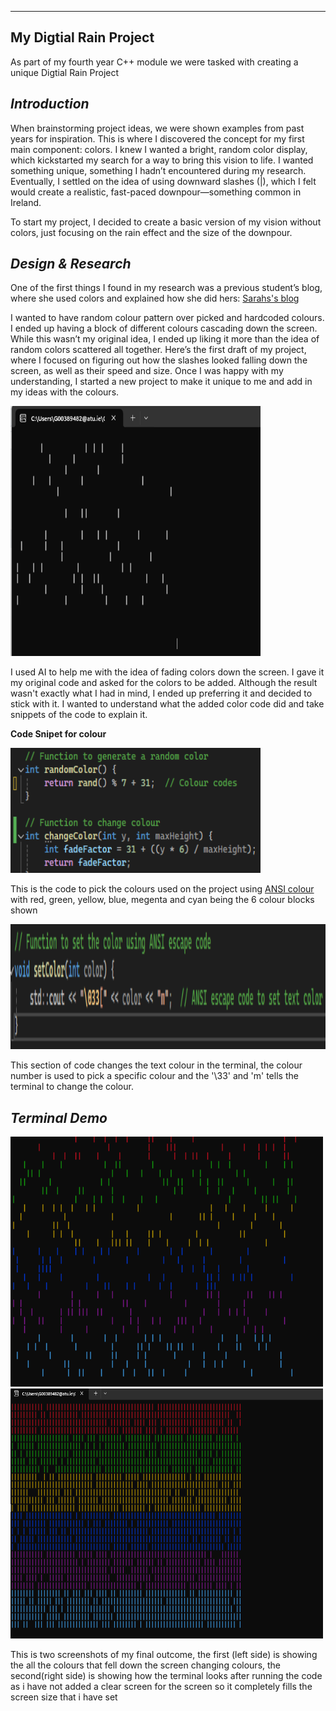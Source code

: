 ------
 My Digtial Rain Project
------
As part of my fourth year C++ module we were tasked with creating a unique Digtial Rain Project

## *Introduction* 
When brainstorming project ideas, we were shown examples from past years for inspiration. This is where I discovered the concept for my first main component: colors. I knew I wanted a bright, random color display, which kickstarted my search for a way to bring this vision to life. I wanted something unique, something I hadn’t encountered during my research. Eventually, I settled on the idea of using downward slashes (|), which I felt would create a realistic, fast-paced downpour—something common in Ireland. 

To start my project, I decided to create a basic version of my vision without colors, just focusing on the rain effect and the size of the downpour.

## *Design & Research*
One of the first things I found in my research was a previous student’s blog, where she used colors and explained how she did hers: 
[Sarahs's blog](https://sarahmatu.github.io/DigiRainProject/)

I wanted to have random colour pattern over picked and hardcoded colours. I ended up having a block of different colours cascading down the screen. While this wasn’t my original idea, I ended up liking it more than the idea of random colors scattered all together.
Here’s the first draft of my project, where I focused on figuring out how the slashes looked falling down the screen, as well as their speed and size. Once I was happy with my understanding, I started a new project to make it unique to me and add in my ideas with the colours.


<img src="https://raw.githubusercontent.com/ellenmcintyre123/emc-digital-rain-cpp.io/main/docs/assets/images/firstdraft.png" width="400" height="400">

I used AI to help me with the idea of fading colors down the screen. I gave it my original code and asked for the colors to be added. Although the result wasn't exactly what I had in mind, I ended up preferring it and decided to stick with it. I wanted to understand what the added color code did and take snippets of the code to explain it.

**Code Snipet for colour**

<img src="https://raw.githubusercontent.com/ellenmcintyre123/emc-digital-rain-cpp.io/main/docs/assets/images/first.png" width="400" height="200">


This is the code to pick the colours used on the project using [ANSI colour](https://ss64.com/nt/syntax-ansi.html) with red, green, yellow, blue, megenta and cyan being the 6 colour blocks shown 


<img src="https://raw.githubusercontent.com/ellenmcintyre123/emc-digital-rain-cpp.io/main/docs/assets/images/second.png" width="800" height="200">


This section of code changes the text colour in the terminal, the colour number is used to pick a specific colour and the '\33' and 'm' tells the terminal to change the colour. 

## *Terminal Demo*

<img src="https://raw.githubusercontent.com/ellenmcintyre123/emc-digital-rain-cpp.io/main/docs/assets/images/final.png" width="500" height="400"><img src="https://raw.githubusercontent.com/ellenmcintyre123/emc-digital-rain-cpp.io/main/docs/assets/images/full.png" width="500" height="400">

This is two screenshots of my final outcome, the first (left side) is showing the all the colours that fell down the screen changing colours, the second(right side) is showing how the terminal looks after running the code as i have not added a clear screen for the screen so it completely fills the screen size that i have set 
